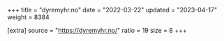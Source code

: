 +++
title = "dyremyhr.no"
date = "2022-03-22"
updated = "2023-04-17"
weight = 8384

[extra]
source = "https://dyremyhr.no/"
ratio = 19
size = 8
+++
